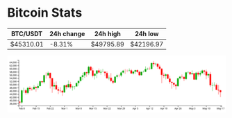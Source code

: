 # Bitcoin Stats

BTC/USDT|24h change|24h high|24h low|
|---|---|---|---|
|$45310.01|-8.31%|$49795.89|$42196.97|

<img src="./chart.svg">
